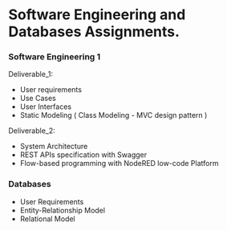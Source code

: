 # Software Engineering and Databases Assignments.

### Software Engineering 1
Deliverable_1:
- User requirements
- Use Cases
- User Interfaces
- Static Modeling ( Class Modeling - MVC design pattern )

Deliverable_2:
- System Architecture
- REST APIs specification with Swagger
- Flow-based programming with NodeRED low-code Platform


### Databases
- User Requirements
- Entity-Relationship Model
- Relational Model
